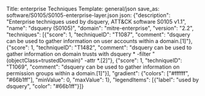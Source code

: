 Title: enterprise Techniques
Template: general/json
save_as: software/S0105/S0105-enterprise-layer.json
json: {"description": "Enterprise techniques used by dsquery, ATT&CK software S0105 v1.1", "name": "dsquery (S0105)", "domain": "mitre-enterprise", "version": "2.2", "techniques": [{"score": 1, "techniqueID": "T1087", "comment": "dsquery can be used to gather information on user accounts within a domain.[1]"}, {"score": 1, "techniqueID": "T1482", "comment": "dsquery can be used to gather information on domain trusts with dsquery * -filter \"(objectClass=trustedDomain)\" -attr *.[2]"}, {"score": 1, "techniqueID": "T1069", "comment": "dsquery can be used to gather information on permission groups within a domain.[1]"}], "gradient": {"colors": ["#ffffff", "#66b1ff"], "minValue": 0, "maxValue": 1}, "legendItems": [{"label": "used by dsquery", "color": "#66b1ff"}]}